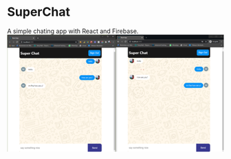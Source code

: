 # SuperChat
A simple chating app with React and Firebase.
![SuperChat](https://github.com/mohangowda22/SuperChat/blob/master/public/ss.png?raw=true)
